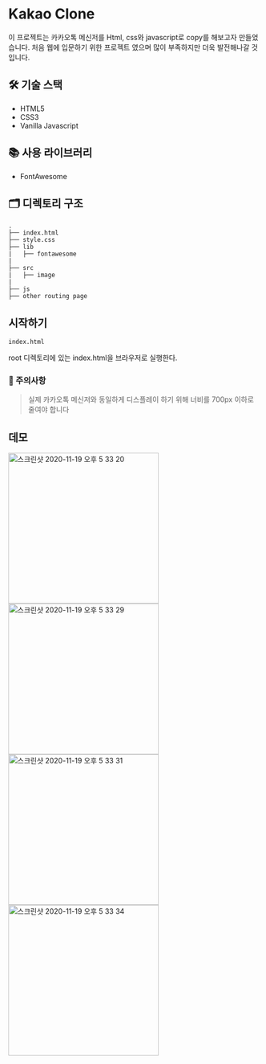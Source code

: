 # Kakao Clone

이 프로젝트는 카카오톡 메신저를 Html, css와 javascript로 copy를 해보고자 만들었습니다. 처음 웹에 입문하기 위한 프로젝트 였으며 많이 부족하지만 더욱 발전해나갈 것입니다.


## 🛠 기술 스택
* HTML5
*  CSS3
* Vanilla Javascript


## 📚 사용 라이브러리
* FontAwesome


## 🗂 디렉토리 구조
```
.
├── index.html
├── style.css
├── lib
|   ├── fontawesome
|
├── src
|   ├── image
|
├── js
├── other routing page
``` 


## 시작하기
```
index.html
```
root 디렉토리에 있는 index.html을 브라우저로 실행한다.

### 📌 주의사항
> 실제 카카오톡 메신저와 동일하게 디스플레이 하기 위해 너비를 700px 이하로 줄여야 합니다


## 데모
<div>
  <img width="300" alt="스크린샷 2020-11-19 오후 5 33 20" src="https://user-images.githubusercontent.com/29251371/99642024-5e416a00-2a8e-11eb-9e98-525077fae8fe.png">
  <img width="300" alt="스크린샷 2020-11-19 오후 5 33 29" src="https://user-images.githubusercontent.com/29251371/99642050-66010e80-2a8e-11eb-9b07-041211da1f9a.png">
  <img width="300" alt="스크린샷 2020-11-19 오후 5 33 31" src="https://user-images.githubusercontent.com/29251371/99642056-67323b80-2a8e-11eb-8eac-c59de6293588.png">
  <img width="300" alt="스크린샷 2020-11-19 오후 5 33 34" src="https://user-images.githubusercontent.com/29251371/99642058-67cad200-2a8e-11eb-8e7e-eaac35cf6b18.png">
</div>


